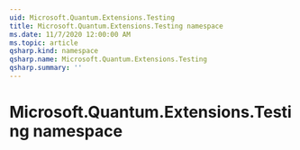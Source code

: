 ```yaml
---
uid: Microsoft.Quantum.Extensions.Testing
title: Microsoft.Quantum.Extensions.Testing namespace
ms.date: 11/7/2020 12:00:00 AM
ms.topic: article
qsharp.kind: namespace
qsharp.name: Microsoft.Quantum.Extensions.Testing
qsharp.summary: ''
---
```


# Microsoft.Quantum.Extensions.Testing namespace




